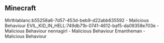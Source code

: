 ## Minecraft

Mirthlablanc:b55258a6-7d57-453d-beb9-d22abb635592 - Malicious Behaviour
EVIL_KID_IN_HELL:749db71b-0741-4612-baf5-da09358e703e - Malicious Behaviour
nennagirl - Malicious Behaviour
Emantheman - Malicious Behaviour
